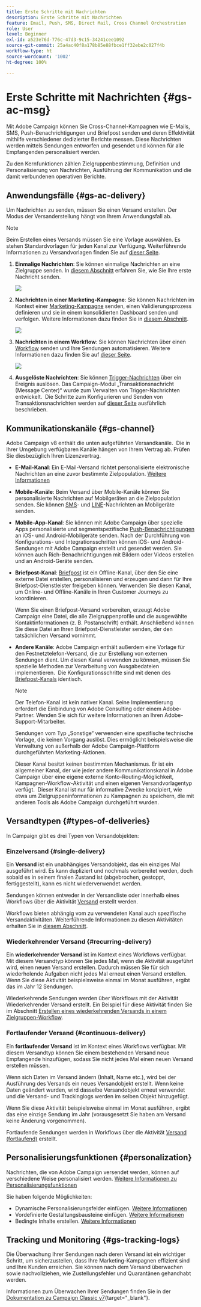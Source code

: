 ```yaml
---
title: Erste Schritte mit Nachrichten
description: Erste Schritte mit Nachrichten
feature: Email, Push, SMS, Direct Mail, Cross Channel Orchestration
role: User
level: Beginner
exl-id: a523e76d-776c-47d3-9c15-34241cee1092
source-git-commit: 25a4ac40f8a178b85e88fbce1ff32ebe2c027f4b
workflow-type: ht
source-wordcount: '1002'
ht-degree: 100%

---
```


# Erste Schritte mit Nachrichten {#gs-ac-msg}

Mit Adobe Campaign können Sie Cross-Channel-Kampagnen wie E-Mails, SMS, Push-Benachrichtigungen und Briefpost senden und deren Effektivität mithilfe verschiedener dedizierter Berichte messen. Diese Nachrichten werden mittels Sendungen entworfen und gesendet und können für alle Empfangenden personalisiert werden.

Zu den Kernfunktionen zählen Zielgruppenbestimmung, Definition und Personalisierung von Nachrichten, Ausführung der Kommunikation und die damit verbundenen operativen Berichte.

## Anwendungsfälle {#gs-ac-delivery}

Um Nachrichten zu senden, müssen Sie einen Versand erstellen. Der Modus der Versanderstellung hängt von Ihrem Anwendungsfall ab.

>[!NOTE]
>
>Beim Erstellen eines Versands müssen Sie eine Vorlage auswählen. Es stehen Standardvorlagen für jeden Kanal zur Verfügung. Weiterführende Informationen zu Versandvorlagen finden Sie auf [dieser Seite](../send/create-templates.md).

1. **Einmalige Nachrichten**: Sie können einmalige Nachrichten an eine Zielgruppe senden. In [diesem Abschnitt](create-message.md) erfahren Sie, wie Sie Ihre erste Nachricht senden.

   ![](assets/send-email.png)

1. **Nachrichten in einer Marketing-Kampagne**: Sie können Nachrichten im Kontext einer [Marketing-Kampagne](campaigns.md) senden, einen Validierungsprozess definieren und sie in einem konsolidierten Dashboard senden und verfolgen. Weitere Informationen dazu finden Sie in [diesem Abschnitt](../../automation/campaigns/marketing-campaign-deliveries.md).

   ![](assets/deliveries-in-a-campaign.png)

1. **Nachrichten in einem Workflow**: Sie können Nachrichten über einen [Workflow](../config/workflows.md) senden und Ihre Sendungen automatisieren. Weitere Informationen dazu finden Sie auf [dieser Seite](../../automation/workflow/delivery.md).

   ![](assets/send-in-a-wf.png)

1. **Ausgelöste Nachrichten**: Sie können [Trigger-Nachrichten](../send/transactional.md) über ein Ereignis auslösen. Das Campaign-Modul „Transaktionsnachricht (Message Center)“ wurde zum Verwalten von Trigger-Nachrichten entwickelt.  Die Schritte zum Konfigurieren und Senden von Transaktionsnachrichten werden auf [dieser Seite](../send/transactional.md) ausführlich beschrieben.

## Kommunikationskanäle {#gs-channel}

Adobe Campaign v8 enthält die unten aufgeführten Versandkanäle.  Die in Ihrer Umgebung verfügbaren Kanäle hängen von Ihrem Vertrag ab. Prüfen Sie diesbezüglich Ihren Lizenzvertrag.

* **E-Mail-Kanal**: Ein E-Mail-Versand richtet personalisierte elektronische Nachrichten an eine zuvor bestimmte Zielpopulation. [Weitere Informationen](../send/email.md)

* **Mobile-Kanäle**: Beim Versand über Mobile-Kanäle können Sie personalisierte Nachrichten auf Mobilgeräten an die Zielpopulation senden. Sie können [SMS](../send/sms/sms.md)- und [LINE](../send/line.md)-Nachrichten an Mobilgeräte senden.

* **Mobile-App-Kanal**: Sie können mit Adobe Campaign über spezielle Apps personalisierte und segmentspezifische [Push-Benachrichtigungen](../send/push.md) an iOS- und Android-Mobilgeräte senden. Nach der Durchführung von Konfigurations- und Integrationsschritten können iOS- und Android-Sendungen mit Adobe Campaign erstellt und gesendet werden. Sie können auch Rich-Benachrichtigungen mit Bildern oder Videos erstellen und an Android-Geräte senden.

* **Briefpost-Kanal**: [Briefpost](../send/direct-mail.md) ist ein Offline-Kanal, über den Sie eine externe Datei erstellen, personalisieren und erzeugen und dann für Ihre Briefpost-Dienstleister freigeben können. Verwenden Sie diesen Kanal, um Online- und Offline-Kanäle in Ihren Customer Journeys zu koordinieren.

  Wenn Sie einen Briefpost-Versand vorbereiten, erzeugt Adobe Campaign eine Datei, die alle Zielgruppenprofile und die ausgewählte Kontaktinformationen (z. B. Postanschrift) enthält. Anschließend können Sie diese Datei an Ihren Briefpost-Dienstleister senden, der den tatsächlichen Versand vornimmt.


* **Andere Kanäle**: Adobe Campaign enthält außerdem eine Vorlage für den Festnetztelefon-Versand, die zur Erstellung von externen Sendungen dient. Um diesen Kanal verwenden zu können, müssen Sie spezielle Methoden zur Verarbeitung von Ausgabedateien implementieren.  Die Konfigurationsschritte sind mit denen des [Briefpost-Kanals](../send/direct-mail.md) identisch.

  >[!NOTE]
  >
  >Der Telefon-Kanal ist kein nativer Kanal. Seine Implementierung erfordert die Einbindung von Adobe Consulting oder einem Adobe-Partner. Wenden Sie sich für weitere Informationen an Ihren Adobe-Support-Mitarbeiter.

  Sendungen vom Typ „Sonstige“ verwenden eine spezifische technische Vorlage, die keinen Vorgang auslöst. Dies ermöglicht beispielsweise die Verwaltung von außerhalb der Adobe Campaign-Plattform durchgeführten Marketing-Aktionen.

  Dieser Kanal besitzt keinen bestimmten Mechanismus. Er ist ein allgemeiner Kanal, der wie jeder andere Kommunikationskanal in Adobe Campaign über eine eigene externe Konto-Routing-Möglichkeit, Kampagnen-Workflow-Aktivität und einen eigenen Versandvorlagentyp verfügt.  Dieser Kanal ist nur für informative Zwecke konzipiert, wie etwa um Zielgruppeninformationen zu Kampagnen zu speichern, die mit anderen Tools als Adobe Campaign durchgeführt wurden.

## Versandtypen {#types-of-deliveries}

In Campaign gibt es drei Typen von Versandobjekten:

### Einzelversand {#single-delivery}

Ein **Versand** ist ein unabhängiges Versandobjekt, das ein einziges Mal ausgeführt wird. Es kann dupliziert und nochmals vorbereitet werden, doch sobald es in seinem finalen Zustand ist (abgebrochen, gestoppt, fertiggestellt), kann es nicht wiederverwendet werden.

Sendungen können entweder in der Versandliste oder innerhalb eines Workflows über die Aktivität [Versand](../../automation/workflow/delivery.md) erstellt werden.

Workflows bieten abhängig vom zu verwendeten Kanal auch spezifische Versandaktivitäten. Weiterführende Informationen zu diesen Aktivitäten erhalten Sie in [diesem Abschnitt](../../automation/workflow/cross-channel-deliveries.md).

### Wiederkehrender Versand {#recurring-delivery}

Ein **wiederkehrender Versand** ist im Kontext eines Workflows verfügbar. Mit diesem Versandtyp können Sie jedes Mal, wenn die Aktivität ausgeführt wird, einen neuen Versand erstellen. Dadurch müssen Sie für sich wiederholende Aufgaben nicht jedes Mal erneut einen Versand erstellen.  Wenn Sie diese Aktivität beispielsweise einmal im Monat ausführen, ergibt das im Jahr 12 Sendungen.

Wiederkehrende Sendungen werden über Workflows mit der Aktivität [](../../automation/workflow/recurring-delivery.md)Wiederkehrender Versand erstellt. Ein Beispiel für diese Aktivität finden Sie im Abschnitt [Erstellen eines wiederkehrenden Versands in einem Zielgruppen-Workflow](../../automation/workflow/send-a-birthday-email.md).

### Fortlaufender Versand {#continuous-delivery}

Ein **fortlaufender Versand** ist im Kontext eines Workflows verfügbar. Mit diesem Versandtyp können Sie einem bestehenden Versand neue Empfangende hinzufügen, sodass Sie nicht jedes Mal einen neuen Versand erstellen müssen.

Wenn sich Daten im Versand ändern (Inhalt, Name etc.), wird bei der Ausführung des Versands ein neues Versandobjekt erstellt. Wenn keine Daten geändert wurden, wird dasselbe Versandobjekt erneut verwendet und die Versand- und Trackinglogs werden im selben Objekt hinzugefügt.

Wenn Sie diese Aktivität beispielsweise einmal im Monat ausführen, ergibt das eine einzige Sendung im Jahr (vorausgesetzt Sie haben am Versand keine Änderung vorgenommen).

Fortlaufende Sendungen werden in Workflows über die Aktivität [Versand (fortlaufend)](../../automation/workflow/continuous-delivery.md) erstellt.

## Personalisierungsfunktionen {#personalization}

Nachrichten, die von Adobe Campaign versendet werden, können auf verschiedene Weise personalisiert werden. [Weitere Informationen zu Personalisierungsfunktionen](../send/personalize.md)

Sie haben folgende Möglichkeiten:

* Dynamische Personalisierungsfelder einfügen. [Weitere Informationen](../send/personalization-fields.md)
* Vordefinierte Gestaltungsbausteine einfügen. [Weitere Informationen](../send/personalization-blocks.md)
* Bedingte Inhalte erstellen. [Weitere Informationen](../send/conditions.md)


## Tracking und Monitoring {#gs-tracking-logs}

Die Überwachung Ihrer Sendungen nach deren Versand ist ein wichtiger Schritt, um sicherzustellen, dass Ihre Marketing-Kampagnen effizient sind und Ihre Kunden erreichen. Sie können nach dem Versand überwachen sowie nachvollziehen, wie Zustellungsfehler und Quarantänen gehandhabt werden.

Informationen zum Überwachen Ihrer Sendungen finden Sie in der [Dokumentation zu Campaign Classic v7](https://experienceleague.adobe.com/docs/campaign-classic/using/sending-messages/monitoring-deliveries/about-delivery-monitoring.html?lang=de#sending-messages){target="_blank"}.
